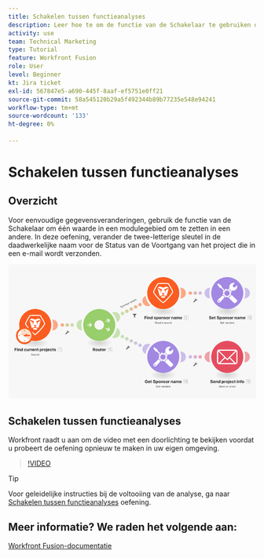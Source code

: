 ```yaml
---
title: Schakelen tussen functieanalyses
description: Leer hoe te om de functie van de Schakelaar te gebruiken om één waarde aan een andere binnen een modulegebied in te zetten [!DNL Adobe Workfront Fusion].
activity: use
team: Technical Marketing
type: Tutorial
feature: Workfront Fusion
role: User
level: Beginner
kt: Jira ticket
exl-id: 567847e5-a690-445f-8aaf-ef5751e0ff21
source-git-commit: 58a545120b29a5f492344b89b77235e548e94241
workflow-type: tm+mt
source-wordcount: '133'
ht-degree: 0%

---
```


# Schakelen tussen functieanalyses

## Overzicht

Voor eenvoudige gegevensveranderingen, gebruik de functie van de Schakelaar om één waarde in een modulegebied om te zetten in een andere. In deze oefening, verander de twee-letterige sleutel in de daadwerkelijke naam voor de Status van de Voortgang van het project die in een e-mail wordt verzonden.

![Een afbeelding die de schakelfunctie gebruikt](assets/beyond-basic-modules-3.png)

## Schakelen tussen functieanalyses

Workfront raadt u aan om de video met een doorlichting te bekijken voordat u probeert de oefening opnieuw te maken in uw eigen omgeving.

>[!VIDEO](https://video.tv.adobe.com/v/335289/?quality=12)

>[!TIP]
>
>Voor geleidelijke instructies bij de voltooiing van de analyse, ga naar [Schakelen tussen functieanalyses](https://experienceleague.adobe.com/docs/workfront-learn/tutorials-workfront/fusion/exercises/switch-function.html?lang=en) oefening.


## Meer informatie? We raden het volgende aan:

[Workfront Fusion-documentatie](https://experienceleague.adobe.com/docs/workfront/using/adobe-workfront-fusion/workfront-fusion-2.html?lang=en)
